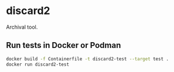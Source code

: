 # discard2
Archival tool.

## Run tests in Docker or Podman

```bash
docker build -f Containerfile -t discard2-test --target test .
docker run discard2-test
```
